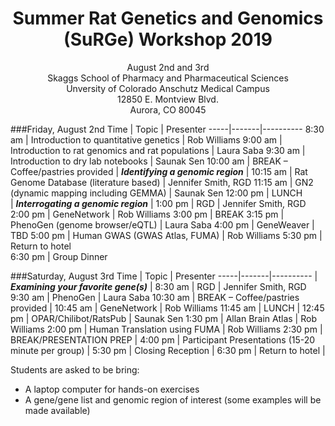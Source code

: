 <h1 style="text-align: center; font-size:2em">Summer Rat Genetics and Genomics (SuRGe) Workshop 2019</h1>  
<p style="text-align: center; font-size:1em">August 2nd and 3rd<br>Skaggs School of Pharmacy and Pharmaceutical Sciences<br>Unversity of Colorado Anschutz Medical Campus<br>12850 E. Montview Blvd.<br>Aurora, CO 80045</p>  

###Friday, August 2nd 
Time | Topic | Presenter
-----|-------|----------
8:30 am | Introduction to quantitative genetics | Rob Williams
9:00 am | Introduction to rat genomics and rat populations | Laura Saba
9:30 am | Introduction to dry lab notebooks | Saunak Sen
10:00 am | BREAK – Coffee/pastries provided
	| ***Identifying a genomic region*** |
10:15 am | Rat Genome Database (literature based)	 | Jennifer Smith, RGD
11:15 am | GN2 (dynamic mapping including GEMMA) | Saunak Sen
12:00 pm | LUNCH	
	| ***Interrogating a genomic region*** |
1:00 pm | RGD | 	Jennifer Smith, RGD
2:00 pm | GeneNetwork | Rob Williams
3:00 pm | BREAK	
3:15 pm | PhenoGen (genome browser/eQTL) | Laura Saba
4:00 pm | GeneWeaver | TBD
5:00 pm | Human GWAS (GWAS Atlas, FUMA) | Rob Williams
5:30 pm  | Return to hotel	
6:30 pm | Group Dinner	

###Saturday, August 3rd 
Time | Topic | Presenter
-----|-------|----------
	| ***Examining your favorite gene(s)*** |
8:30 am | RGD | 	Jennifer Smith, RGD
9:30 am | PhenoGen | Laura Saba
10:30 am | BREAK – Coffee/pastries provided	|
10:45 am | GeneNetwork | Rob Williams
11:45 am | LUNCH	|
12:45 pm | OPAR/Chilibot/RatsPub | Saunak Sen
1:30 pm | Allan Brain Atlas | Rob Williams
2:00 pm | Human Translation using FUMA | Rob Williams
2:30 pm | BREAK/PRESENTATION PREP	|
4:00 pm | Participant Presentations (15-20 minute per group) |
5:30 pm | Closing Reception	|
6:30 pm | Return to hotel	|

Students are asked to be bring:

* A laptop computer for hands-on exercises
* A gene/gene list and genomic region of interest (some examples will be made available)

